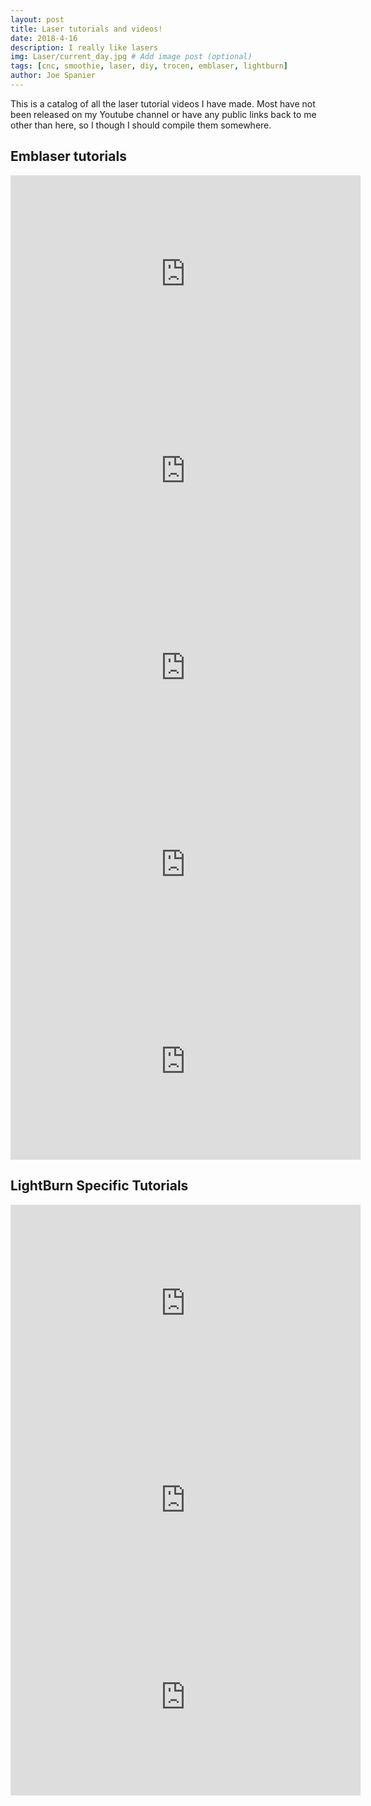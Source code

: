 ```yaml
---
layout: post
title: Laser tutorials and videos!
date: 2018-4-16
description: I really like lasers
img: Laser/current_day.jpg # Add image post (optional)
tags: [cnc, smoothie, laser, diy, trocen, emblaser, lightburn]
author: Joe Spanier
---
```


This is a catalog of all the laser tutorial videos I have made. Most have not been released on my Youtube channel or have any public links back to me other than here, so I though I should compile them somewhere.


Emblaser tutorials
-----

<iframe width="560" height="315" src="https://www.youtube.com/embed/KgAT53_qMcU" frameborder="0" allow="accelerometer; autoplay; encrypted-media; gyroscope; picture-in-picture" allowfullscreen></iframe>

<iframe width="560" height="315" src="https://www.youtube.com/embed/CZhwNXtfJNg" frameborder="0" allow="accelerometer; autoplay; encrypted-media; gyroscope; picture-in-picture" allowfullscreen></iframe>

<iframe width="560" height="315" src="https://www.youtube.com/embed/VoVw92eNSxY" frameborder="0" allow="accelerometer; autoplay; encrypted-media; gyroscope; picture-in-picture" allowfullscreen></iframe>

<iframe width="560" height="315" src="https://www.youtube.com/embed/eJbgSGvLkfc" frameborder="0" allow="accelerometer; autoplay; encrypted-media; gyroscope; picture-in-picture" allowfullscreen></iframe>

<iframe width="560" height="315" src="https://www.youtube.com/embed/ad2HhcDbhYM" frameborder="0" allow="accelerometer; autoplay; encrypted-media; gyroscope; picture-in-picture" allowfullscreen></iframe>


LightBurn Specific Tutorials
----

<iframe width="560" height="315" src="https://www.youtube.com/embed/al9pHi1dXlE" frameborder="0" allow="accelerometer; autoplay; encrypted-media; gyroscope; picture-in-picture" allowfullscreen></iframe>

<iframe width="560" height="315" src="https://www.youtube.com/embed/1fds7JdbiSo" frameborder="0" allow="accelerometer; autoplay; encrypted-media; gyroscope; picture-in-picture" allowfullscreen></iframe>

<iframe width="560" height="315" src="https://www.youtube.com/embed/T6lQrcf2DtI" frameborder="0" allow="accelerometer; autoplay; encrypted-media; gyroscope; picture-in-picture" allowfullscreen></iframe>

